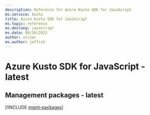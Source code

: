 ```yaml
---
description: Reference for Azure Kusto SDK for JavaScript
ms.service: kusto
title: Azure Kusto SDK for JavaScript
ms.topic: reference
ms.devlang: javascript
ms.data: 08/10/2022
author: xirzec
ms.author: jeffish
---
```

# Azure Kusto SDK for JavaScript - latest

## Management packages - latest
[!INCLUDE [mgmt-packages](kusto-mgmt-index.md)]